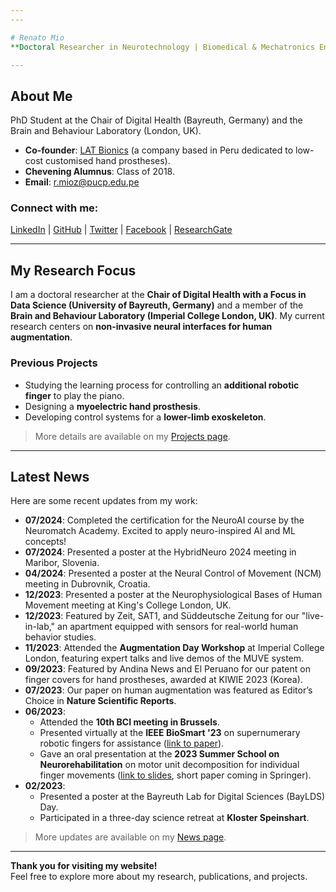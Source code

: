 ```yaml
---
---

# Renato Mio  
**Doctoral Researcher in Neurotechnology | Biomedical & Mechatronics Engineer**

---
```


## About Me

PhD Student at the Chair of Digital Health (Bayreuth, Germany) and the Brain and Behaviour Laboratory (London, UK).  

- **Co-founder**: [LAT Bionics](#) (a company based in Peru dedicated to low-cost customised hand prostheses).  
- **Chevening Alumnus**: Class of 2018.  
- **Email**: [r.mioz@pucp.edu.pe](mailto:r.mioz@pucp.edu.pe)  

### Connect with me:  
[LinkedIn](#) | [GitHub](#) | [Twitter](#) | [Facebook](#) | [ResearchGate](#)

---

## My Research Focus  
I am a doctoral researcher at the **Chair of Digital Health with a Focus in Data Science (University of Bayreuth, Germany)** and a member of the **Brain and Behaviour Laboratory (Imperial College London, UK)**. My current research centers on **non-invasive neural interfaces for human augmentation**.

### Previous Projects  
- Studying the learning process for controlling an **additional robotic finger** to play the piano.  
- Designing a **myoelectric hand prosthesis**.  
- Developing control systems for a **lower-limb exoskeleton**.  
> More details are available on my [Projects page](#).

---

## Latest News  
Here are some recent updates from my work:

- **07/2024**: Completed the certification for the NeuroAI course by the Neuromatch Academy. Excited to apply neuro-inspired AI and ML concepts!
- **07/2024**: Presented a poster at the HybridNeuro 2024 meeting in Maribor, Slovenia.  
- **04/2024**: Presented a poster at the Neural Control of Movement (NCM) meeting in Dubrovnik, Croatia.  
- **12/2023**: Presented a poster at the Neurophysiological Bases of Human Movement meeting at King's College London, UK.  
- **12/2023**: Featured by Zeit, SAT1, and Süddeutsche Zeitung for our "live-in-lab," an apartment equipped with sensors for real-world human behavior studies.  
- **11/2023**: Attended the **Augmentation Day Workshop** at Imperial College London, featuring expert talks and live demos of the MUVE system.  
- **09/2023**: Featured by Andina News and El Peruano for our patent on finger covers for hand prostheses, awarded at KIWIE 2023 (Korea).  
- **07/2023**: Our paper on human augmentation was featured as Editor’s Choice in **Nature Scientific Reports**.  
- **06/2023**:  
  - Attended the **10th BCI meeting in Brussels**.  
  - Presented virtually at the **IEEE BioSmart '23** on supernumerary robotic fingers for assistance ([link to paper](#)).  
  - Gave an oral presentation at the **2023 Summer School on Neurorehabilitation** on motor unit decomposition for individual finger movements ([link to slides](#), short paper coming in Springer).  
- **02/2023**:  
  - Presented a poster at the Bayreuth Lab for Digital Sciences (BayLDS) Day.  
  - Participated in a three-day science retreat at **Kloster Speinshart**.

> More updates are available on my [News page](#).

---

**Thank you for visiting my website!**  
Feel free to explore more about my research, publications, and projects.
